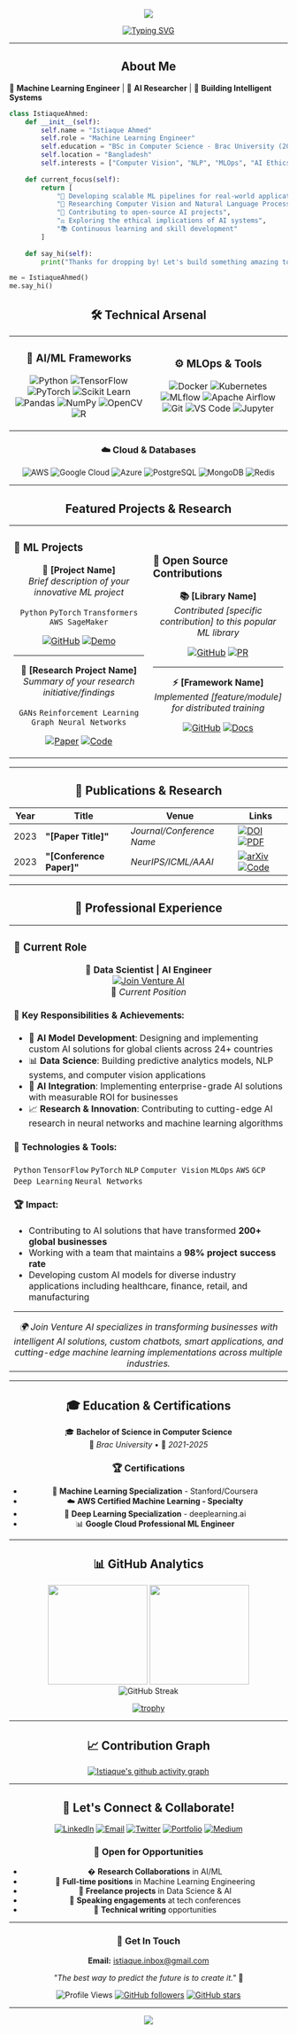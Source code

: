 <div align="center">
  <img src="https://readme-typing-svg.herokuapp.com/?lines=Hi,%20I'm%20Istiaque%20Ahmed!%20👋;Machine%20Learning%20Engineer%20🤖;AI%20Researcher%20🧠;Building%20Intelligent%20Systems%20🚀&center=true&width=800&height=45">
</div>

<div align="center">
  
[![Typing SVG](https://readme-typing-svg.herokuapp.com/?lines=Welcome+to+my+GitHub+Profile!;Passionate+about+ML+%26+AI;Always+learning+something+new!&center=true&width=500&height=50)](https://git.io/typing-svg)

</div>

---

<div align="center">
  <h2> About Me</h2>
</div>

🤖 **Machine Learning Engineer** | 🧠 **AI Researcher** | 🚀 **Building Intelligent Systems**

```python
class IstiaqueAhmed:
    def __init__(self):
        self.name = "Istiaque Ahmed"
        self.role = "Machine Learning Engineer"
        self.education = "BSc in Computer Science - Brac University (2021-2025)"
        self.location = "Bangladesh"
        self.interests = ["Computer Vision", "NLP", "MLOps", "AI Ethics"]
        
    def current_focus(self):
        return [
            "🔬 Developing scalable ML pipelines for real-world applications",
            "🧠 Researching Computer Vision and Natural Language Processing",
            "🌟 Contributing to open-source AI projects",
            "⚖️ Exploring the ethical implications of AI systems",
            "📚 Continuous learning and skill development"
        ]
    
    def say_hi(self):
        print("Thanks for dropping by! Let's build something amazing together! 🚀")

me = IstiaqueAhmed()
me.say_hi()
```

<div align="center">
  <h2>🛠️ Technical Arsenal</h2>
</div>

<table align="center">
<tr>
<td align="center" width="50%">

### 🧠 AI/ML Frameworks
![Python](https://img.shields.io/badge/Python-3776AB?style=for-the-badge&logo=python&logoColor=white)
![TensorFlow](https://img.shields.io/badge/TensorFlow-FF6F00?style=for-the-badge&logo=tensorflow&logoColor=white)
![PyTorch](https://img.shields.io/badge/PyTorch-EE4C2C?style=for-the-badge&logo=pytorch&logoColor=white)
![Scikit Learn](https://img.shields.io/badge/scikit--learn-F7931E?style=for-the-badge&logo=scikit-learn&logoColor=white)
![Pandas](https://img.shields.io/badge/pandas-150458?style=for-the-badge&logo=pandas&logoColor=white)
![NumPy](https://img.shields.io/badge/numpy-013243?style=for-the-badge&logo=numpy&logoColor=white)
![OpenCV](https://img.shields.io/badge/opencv-5C3EE8?style=for-the-badge&logo=opencv&logoColor=white)
![R](https://img.shields.io/badge/R-276DC3?style=for-the-badge&logo=r&logoColor=white)

</td>
<td align="center" width="50%">

### ⚙️ MLOps & Tools
![Docker](https://img.shields.io/badge/Docker-2496ED?style=for-the-badge&logo=docker&logoColor=white)
![Kubernetes](https://img.shields.io/badge/Kubernetes-326CE5?style=for-the-badge&logo=kubernetes&logoColor=white)
![MLflow](https://img.shields.io/badge/MLflow-0194E2?style=for-the-badge&logo=mlflow&logoColor=white)
![Apache Airflow](https://img.shields.io/badge/Apache%20Airflow-017CEE?style=for-the-badge&logo=Apache%20Airflow&logoColor=white)
![Git](https://img.shields.io/badge/git-F05032?style=for-the-badge&logo=git&logoColor=white)
![VS Code](https://img.shields.io/badge/VS%20Code-007ACC?style=for-the-badge&logo=visual-studio-code&logoColor=white)
![Jupyter](https://img.shields.io/badge/Jupyter-F37626?style=for-the-badge&logo=Jupyter&logoColor=white)

</td>
</tr>
</table>

<div align="center">

### ☁️ Cloud & Databases
![AWS](https://img.shields.io/badge/AWS-232F3E?style=for-the-badge&logo=amazonaws&logoColor=white)
![Google Cloud](https://img.shields.io/badge/Google_Cloud-4285F4?style=for-the-badge&logo=googlecloud&logoColor=white)
![Azure](https://img.shields.io/badge/Microsoft_Azure-0089D0?style=for-the-badge&logo=microsoft-azure&logoColor=white)
![PostgreSQL](https://img.shields.io/badge/PostgreSQL-316192?style=for-the-badge&logo=postgresql&logoColor=white)
![MongoDB](https://img.shields.io/badge/MongoDB-4EA94B?style=for-the-badge&logo=mongodb&logoColor=white)
![Redis](https://img.shields.io/badge/redis-DC382D?style=for-the-badge&logo=redis&logoColor=white)

</div>

---

<div align="center">
  <h2>Featured Projects & Research</h2>
</div>

<div align="center">
<table>
<tr>
<td width="50%">

### 🔬 ML Projects
<div align="center">
  
**🤖 [Project Name]**  
*Brief description of your innovative ML project*  
  
`Python` `PyTorch` `Transformers` `AWS SageMaker`
  
[![GitHub](https://img.shields.io/badge/GitHub-100000?style=for-the-badge&logo=github&logoColor=white)](https://github.com/yourprofile/project-name)
[![Demo](https://img.shields.io/badge/Live_Demo-FF4B4B?style=for-the-badge&logo=streamlit&logoColor=white)](#)

---

**🧠 [Research Project Name]**  
*Summary of your research initiative/findings*  

`GANs` `Reinforcement Learning` `Graph Neural Networks`

[![Paper](https://img.shields.io/badge/arXiv-B31B1B?style=for-the-badge&logo=arxiv&logoColor=white)](https://arxiv.org/your-paper)
[![Code](https://img.shields.io/badge/GitHub-100000?style=for-the-badge&logo=github&logoColor=white)](#)

</div>
</td>
<td width="50%">

### 🌟 Open Source Contributions
<div align="center">

**📚 [Library Name]**  
*Contributed [specific contribution] to this popular ML library*

[![GitHub](https://img.shields.io/badge/GitHub-100000?style=for-the-badge&logo=github&logoColor=white)](#)
[![PR](https://img.shields.io/badge/Pull_Request-238636?style=for-the-badge&logo=github&logoColor=white)](#)

---

**⚡ [Framework Name]**  
*Implemented [feature/module] for distributed training*

[![GitHub](https://img.shields.io/badge/GitHub-100000?style=for-the-badge&logo=github&logoColor=white)](#)
[![Docs](https://img.shields.io/badge/Documentation-4285F4?style=for-the-badge&logo=googledocs&logoColor=white)](#)

</div>
</td>
</tr>
</table>
</div>

---

<div align="center">
  <h2>📝 Publications & Research</h2>
</div>

<div align="center">

| Year | Title | Venue | Links |
|------|-------|-------|-------|
| 2023 | **"[Paper Title]"** | *Journal/Conference Name* | [![DOI](https://img.shields.io/badge/DOI-Link-blue?style=flat-square)](#) [![PDF](https://img.shields.io/badge/PDF-red?style=flat-square)](#) |
| 2023 | **"[Conference Paper]"** | *NeurIPS/ICML/AAAI* | [![arXiv](https://img.shields.io/badge/arXiv-Preprint-B31B1B?style=flat-square)](#) [![Code](https://img.shields.io/badge/Code-black?style=flat-square)](#) |

</div>

---

<div align="center">
  <h2>💼 Professional Experience</h2>
</div>

<div align="center">
<table>
<tr>
<td width="100%">

### 🚀 Current Role

<div align="center">

**🤖 Data Scientist | AI Engineer**  
[![Join Venture AI](https://img.shields.io/badge/Join_Venture_AI-FF6B35?style=for-the-badge&logo=artificial-intelligence&logoColor=white)](https://www.joinventureai.com/)  
📅 *Current Position*

</div>

#### 🔬 Key Responsibilities & Achievements:
- 🧠 **AI Model Development**: Designing and implementing custom AI solutions for global clients across 24+ countries
- 📊 **Data Science**: Building predictive analytics models, NLP systems, and computer vision applications
- 🤖 **AI Integration**: Implementing enterprise-grade AI solutions with measurable ROI for businesses
- 📈 **Research & Innovation**: Contributing to cutting-edge AI research in neural networks and machine learning algorithms

#### 🌟 Technologies & Tools:
`Python` `TensorFlow` `PyTorch` `NLP` `Computer Vision` `MLOps` `AWS` `GCP` `Deep Learning` `Neural Networks`

#### 🏆 Impact:
- Contributing to AI solutions that have transformed **200+ global businesses**
- Working with a team that maintains a **98% project success rate**
- Developing custom AI models for diverse industry applications including healthcare, finance, retail, and manufacturing

---

<div align="center">
  <em>🌍 Join Venture AI specializes in transforming businesses with intelligent AI solutions, custom chatbots, smart applications, and cutting-edge machine learning implementations across multiple industries.</em>
</div>

</td>
</tr>
</table>
</div>

---

<div align="center">
  <h2>🎓 Education & Certifications</h2>
</div>

<div align="center">

🎓 **Bachelor of Science in Computer Science**  
📍 *Brac University* • 📅 *2021-2025*

### 🏆 Certifications
- 🧠 **Machine Learning Specialization** - Stanford/Coursera
- ☁️ **AWS Certified Machine Learning - Specialty**
- 🐍 **Deep Learning Specialization** - deeplearning.ai
- 📊 **Google Cloud Professional ML Engineer**

</div>

---

<div align="center">
  <h2>📊 GitHub Analytics</h2>
</div>

<div align="center">
  <img height="180em" src="https://github-readme-stats.vercel.app/api?username=IstiaqueAhmd&show_icons=true&theme=tokyonight&include_all_commits=true&count_private=true"/>
  <img height="180em" src="https://github-readme-stats.vercel.app/api/top-langs/?username=IstiaqueAhmd&layout=compact&langs_count=8&theme=tokyonight"/>
</div>

<div align="center">
  <img src="https://github-readme-streak-stats.herokuapp.com/?user=IstiaqueAhmd&theme=tokyonight" alt="GitHub Streak"/>
</div>

<div align="center">
  
[![trophy](https://github-profile-trophy.vercel.app/?username=IstiaqueAhmd&theme=onedark&column=7)](https://github.com/ryo-ma/github-profile-trophy)

</div>

---

<div align="center">
  <h2>📈 Contribution Graph</h2>
  
[![Istiaque's github activity graph](https://github-readme-activity-graph.vercel.app/graph?username=IstiaqueAhmd&theme=tokyo-night)](https://github.com/ashutosh00710/github-readme-activity-graph)

</div>

---

<div align="center">
  <h2>🤝 Let's Connect & Collaborate!</h2>
</div>

<div align="center">

[![LinkedIn](https://img.shields.io/badge/LinkedIn-0077B5?style=for-the-badge&logo=linkedin&logoColor=white)](https://linkedin.com/in/istiaque-ahmd/)
[![Email](https://img.shields.io/badge/Email-D14836?style=for-the-badge&logo=gmail&logoColor=white)](mailto:istiaque.inbox@gmail.com)
[![Twitter](https://img.shields.io/badge/Twitter-1DA1F2?style=for-the-badge&logo=twitter&logoColor=white)](#)
[![Portfolio](https://img.shields.io/badge/Portfolio-FF5722?style=for-the-badge&logo=website&logoColor=white)](#)
[![Medium](https://img.shields.io/badge/Medium-12100E?style=for-the-badge&logo=medium&logoColor=white)](#)

</div>

<div align="center">
  
### 💼 Open for Opportunities
- � **Research Collaborations** in AI/ML
- 💼 **Full-time positions** in Machine Learning Engineering
- 🎯 **Freelance projects** in Data Science & AI
- 🎤 **Speaking engagements** at tech conferences
- 📝 **Technical writing** opportunities

</div>

---

<div align="center">
  
### 📧 Get In Touch
**Email:** [istiaque.inbox@gmail.com](mailto:istiaque.inbox@gmail.com)

*"The best way to predict the future is to create it."* 🚀

</div>

<div align="center">
  
![Profile Views](https://komarev.com/ghpvc/?username=IstiaqueAhmd&color=brightgreen&style=flat-square&label=Profile+Views)
[![GitHub followers](https://img.shields.io/github/followers/IstiaqueAhmd?style=social)](https://github.com/IstiaqueAhmd)
[![GitHub stars](https://img.shields.io/github/stars/IstiaqueAhmd?style=social)](https://github.com/IstiaqueAhmd)

</div>

---

<div align="center">
  <img src="https://capsule-render.vercel.app/api?type=waving&color=gradient&height=100&section=footer"/>
</div>
